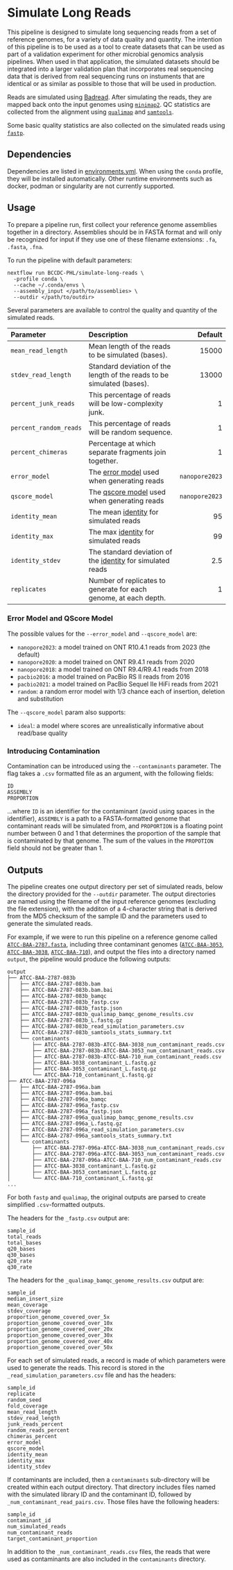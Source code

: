 # Simulate Long Reads
This pipeline is designed to simulate long sequencing reads from a set of reference genomes, for a variety of data quality and quantity.
The intention of this pipeline is to be used as a tool to create datasets that can be used as part of a validation experiment for other
microbial genomics analysis pipelines. When used in that application, the simulated datasets should be integrated into a larger validation plan
that incorporates real sequencing data that is derived from real sequencing runs on instuments that are identical or as similar as possible to those
that will be used in production.

Reads are simulated using [Badread](https://github.com/rrwick/Badread). After simulating the reads, they are mapped back onto the input genomes using 
[`minimap2`](https://github.com/lh3/minimap2). QC statistics are collected from the alignment using [`qualimap`](https://github.com/scchess/Qualimap) 
and [`samtools`](https://github.com/samtools/samtools).

Some basic quality statistics are also collected on the simulated reads using [`fastp`](https://github.com/OpenGene/fastp).

## Dependencies
Dependencies are listed in [environments.yml](environments/environment.yml). When using the `conda` profile, they will be installed automatically.
Other runtime environments such as docker, podman or singularity are not currently supported.

## Usage
To prepare a pipeline run, first collect your reference genome assemblies together in a directory. Assemblies should be in FASTA format and will
only be recognized for input if they use one of these filename extensions: `.fa`, `.fasta`, `.fna`.

To run the pipeline with default parameters:

```
nextflow run BCCDC-PHL/simulate-long-reads \
  -profile conda \
  --cache ~/.conda/envs \
  --assembly_input </path/to/assemblies> \
  --outdir </path/to/outdir>
```

Several parameters are available to control the quality and quantity of the simulated reads.

| Parameter              | Description                                                                                                                        |        Default |
|:-----------------------|:-----------------------------------------------------------------------------------------------------------------------------------|---------------:|
| `mean_read_length`     | Mean length of the reads to be simulated (bases).                                                                                  |          15000 |
| `stdev_read_length`    | Standard deviation of the length of the reads to be simulated (bases).                                                             |          13000 |
| `percent_junk_reads`   | This percentage of reads will be low-complexity junk.                                                                              |              1 |
| `percent_random_reads` | This percentage of reads will be random sequence.                                                                                  |              1 |
| `percent_chimeras`     | Percentage at which separate fragments join together.                                                                              |              1 |
| `error_model`          | The [error model](https://github.com/rrwick/Badread?tab=readme-ov-file#error-model) used when generating reads                     | `nanopore2023` |
| `qscore_model`         | The [qscore model](https://github.com/rrwick/Badread?tab=readme-ov-file#qscore-model) used when generating reads                   | `nanopore2023` |
| `identity_mean`        | The mean [identity](https://github.com/rrwick/Badread?tab=readme-ov-file#read-identities) for simulated reads                      |             95 |
| `identity_max`         | The max [identity](https://github.com/rrwick/Badread?tab=readme-ov-file#read-identities) for simulated reads                       |             99 |
| `identity_stdev`       | The standard deviation of the [identity](https://github.com/rrwick/Badread?tab=readme-ov-file#read-identities) for simulated reads |            2.5 |
| `replicates`           | Number of replicates to generate for each genome, at each depth.                                                                   |              1 |


### Error Model and QScore Model

The possible values for the `--error_model` and `--qscore_model` are:

* `nanopore2023`: a model trained on ONT R10.4.1 reads from 2023 (the default)
* `nanopore2020`: a model trained on ONT R9.4.1 reads from 2020
* `nanopore2018`: a model trained on ONT R9.4/R9.4.1 reads from 2018
* `pacbio2016`: a model trained on PacBio RS II reads from 2016
* `pacbio2021`: a model trained on PacBio Sequel IIe HiFi reads from 2021
* `random`: a random error model with 1/3 chance each of insertion, deletion and substitution

The `--qscore_model` param also supports:

* `ideal`: a model where scores are unrealistically informative about read/base quality

### Introducing Contamination
Contamination can be introduced using the `--contaminants` parameter. The flag takes a `.csv` formatted file as an argument, with the following fields:

```
ID
ASSEMBLY
PROPORTION
```

...where `ID` is an identifier for the contaminant (avoid using spaces in the identifier), `ASSEMBLY` is a path to a FASTA-formatted genome that contaminant reads will be simulated from, and `PROPORTION` is a floating point number between 0 and 1 that determines the proportion of the sample that is contaminated by that genome. The sum of the values in the `PROPOTION` field should not be greater than 1.

## Outputs
The pipeline creates one output directory per set of simulated reads, below the directory provided for the `--outdir` parameter. The output directories are named
using the filename of the input reference genomes (excluding the file extension), with the additon of a 4-character string that is derived from the MD5 checksum of
the sample ID and the parameters used to generate the simulated reads.

For example, if we were to run this pipeline on a reference genome called [`ATCC-BAA-2787.fasta`](https://genomes.atcc.org/genomes/680bf0f0947a443c), including three contaminant genomes ([`ATCC-BAA-3053`](https://genomes.atcc.org/genomes/0c1563977c244589), [`ATCC-BAA-3038`](https://genomes.atcc.org/genomes/67f3a5f5558b4da1), [`ATCC-BAA-710`](https://genomes.atcc.org/genomes/100b594ab4114233)), and output the files  into a directory named `output`, the pipeline would produce the following outputs:

```
output
├── ATCC-BAA-2787-083b
│   ├── ATCC-BAA-2787-083b.bam
│   ├── ATCC-BAA-2787-083b.bam.bai
│   ├── ATCC-BAA-2787-083b_bamqc
│   ├── ATCC-BAA-2787-083b_fastp.csv
│   ├── ATCC-BAA-2787-083b_fastp.json
│   ├── ATCC-BAA-2787-083b_qualimap_bamqc_genome_results.csv
│   ├── ATCC-BAA-2787-083b_L.fastq.gz
│   ├── ATCC-BAA-2787-083b_read_simulation_parameters.csv
│   ├── ATCC-BAA-2787-083b_samtools_stats_summary.txt
│   └── contaminants
│       ├── ATCC-BAA-2787-083b-ATCC-BAA-3038_num_contaminant_reads.csv
│       ├── ATCC-BAA-2787-083b-ATCC-BAA-3053_num_contaminant_reads.csv
│       ├── ATCC-BAA-2787-083b-ATCC-BAA-710_num_contaminant_reads.csv
│       ├── ATCC-BAA-3038_contaminant_L.fastq.gz
│       ├── ATCC-BAA-3053_contaminant_L.fastq.gz
│       └── ATCC-BAA-710_contaminant_L.fastq.gz
├── ATCC-BAA-2787-096a
│   ├── ATCC-BAA-2787-096a.bam
│   ├── ATCC-BAA-2787-096a.bam.bai
│   ├── ATCC-BAA-2787-096a_bamqc
│   ├── ATCC-BAA-2787-096a_fastp.csv
│   ├── ATCC-BAA-2787-096a_fastp.json
│   ├── ATCC-BAA-2787-096a_qualimap_bamqc_genome_results.csv
│   ├── ATCC-BAA-2787-096a_L.fastq.gz
│   ├── ATCC-BAA-2787-096a_read_simulation_parameters.csv
│   ├── ATCC-BAA-2787-096a_samtools_stats_summary.txt
│   └── contaminants
│       ├── ATCC-BAA-2787-096a-ATCC-BAA-3038_num_contaminant_reads.csv
│       ├── ATCC-BAA-2787-096a-ATCC-BAA-3053_num_contaminant_reads.csv
│       ├── ATCC-BAA-2787-096a-ATCC-BAA-710_num_contaminant_reads.csv
│       ├── ATCC-BAA-3038_contaminant_L.fastq.gz
│       ├── ATCC-BAA-3053_contaminant_L.fastq.gz
│       └── ATCC-BAA-710_contaminant_L.fastq.gz
...
```

For both `fastp` and `qualimap`, the original outputs are parsed to create simplified `.csv`-formatted outputs.

The headers for the `_fastp.csv` output are:

```
sample_id
total_reads
total_bases
q20_bases
q30_bases
q20_rate
q30_rate
```

The headers for the `_qualimap_bamqc_genome_results.csv` output are:

```
sample_id
median_insert_size
mean_coverage
stdev_coverage
proportion_genome_covered_over_5x
proportion_genome_covered_over_10x
proportion_genome_covered_over_20x
proportion_genome_covered_over_30x
proportion_genome_covered_over_40x
proportion_genome_covered_over_50x
```

For each set of simulated reads, a record is made of which parameters were used to generate the reads. This record is stored in the `_read_simulation_parameters.csv` file and has
the headers:

```
sample_id
replicate
random_seed
fold_coverage
mean_read_length
stdev_read_length
junk_reads_percent
random_reads_percent
chimeras_percent
error_model
qscore_model
identity_mean
identity_max
identity_stdev
```

If contaminants are included, then a `contaminants` sub-directory will be created within each output directory. That directory includes files named with the simulated library ID and the contaminant ID, followed by `_num_contaminant_read_pairs.csv`. Those files have the following headers:

```
sample_id
contaminant_id
num_simulated_reads
num_contaminant_reads
target_contaminant_proportion
```

In addition to the `_num_contaminant_reads.csv` files, the reads that were used as contaminants are also included in the `contaminants` directory.
